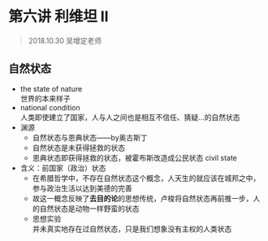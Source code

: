 # 第六讲 利维坦 II
> 2018.10.30 吴增定老师
## 自然状态
* the state of nature  
  世界的本来样子
* national condition  
	人类即使建立了国家，人与人之间也是相互不信任、猜疑...的自然状态
* 渊源
	* 自然状态与恩典状态——by奥古斯丁
	* 自然状态是未获得拯救的状态
	* 恩典状态即获得拯救的状态，被霍布斯改造成公民状态 civil state  
* 含义：前国家（政治）状态  
	* 在希腊哲学中，不存在自然状态这个概念，人天生的就应该在城邦之中，参与政治生活以达到美德的完善  
	* 故这一概念反映了**去目的论**的思想传统，卢梭将自然状态再前推一步，人的自然状态是动物一样野蛮的状态  
	* 思想实验  
		并未真实地存在过自然状态，只是我们想象没有主权的人类状态  
